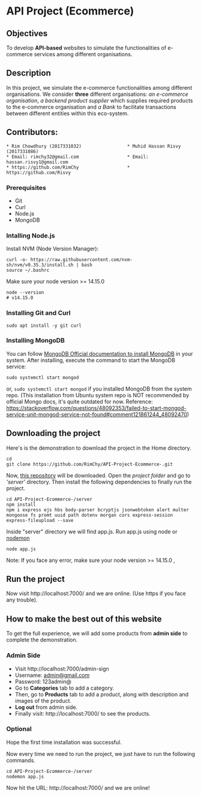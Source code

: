 # API Project (Ecommerce)

## Objectives
To develop **API-based** websites to simulate the functionalities of e-commerce
services among different organisations.
## Description
In this project, we simulate the e-commerce functionalities among different
organisations. We consider **three** different organisations: _an e-commerce
organisation_, _a backend product supplier_ which supplies required products
to the e-commerce organisation and _a Bank_ to facilitate transactions between different
entities within this eco-system.

## Contributors: 

    * Rim Chowdhury (2017331032)                 * Muhid Hassan Risvy (2017331086)
    * Email: rimchy32@gmail.com                  * Email: hassan.risvy1@gmail.com
    * https://github.com/RimChy                  * https://github.com/Risvy  

### Prerequisites
* Git
* Curl
* Node.js 
* MongoDB

### Intalling Node.js

Install NVM (Node Version Manager):
```
curl -o- https://raw.githubusercontent.com/nvm-sh/nvm/v0.35.3/install.sh | bash
source ~/.bashrc
```
Make sure your node version >= 14.15.0
```
node --version
# v14.15.0
```

### Installing Git and Curl 
```
sudo apt install -y git curl
```

### Installing MongoDB
You can follow <a href="https://www.mongodb.com/docs/manual/tutorial/install-mongodb-on-ubuntu/">MongoDB Official documentation to install MongoDB</a> in your system. After installing, execute the command to start the MongoDB service:
```
sudo systemctl start mongod
```
or, ```sudo systemctl start mongod``` if you installed MongoDB from the system repo. (This installation from Ubuntu system repo is NOT recommended by official Mongo docs, it's quite outdated for now. Reference: https://stackoverflow.com/questions/48092353/failed-to-start-mongod-service-unit-mongod-service-not-found#comment121861244_48092470)

## Downloading the project

Here's is the demonstration to download the project in the Home directory. 
```
cd
git clone https://github.com/RimChy/API-Project-Ecommerce-.git 
```
Now, <a href="https://github.com/RimChy/API-Project-Ecommerce-">this repository</a> will be downloaded. Open the _project folder_ and go to _'server'_ directory. Then install the following dependencies to finally run the project.
```
cd API-Project-Ecommerce-/server
npm install
npm i express ejs hbs body-parser bcryptjs jsonwebtoken alert multer mongoose fs promt uuid path dotenv morgan cors express-session express-fileupload --save
```
Inside "server" directory we will find app.js. Run app.js using node or <a href="https://www.npmjs.com/package/nodemon">nodemon</a>
```
node app.js
```
Note: If you face any error, make sure your node version >= 14.15.0 ,

## Run the project
Now visit http://localhost:7000/ and we are online. (Use https if you face any trouble).


## How to make the best out of this website

To get the full experience, we will add some products from **admin side** to complete the demonstration. 
### Admin Side
* Visit http://localhost:7000/admin-sign
* Username: admin@gmail.com
* Password: 123admin@
* Go to **Categories** tab to add a category.
* Then, go to **Products** tab to add a product, along with description and images of the product. 
* **Log out** from admin side.
* Finally visit: http://localhost:7000/ to see the products. 

### Optional

Hope the first time installation was successful.

Now every time we need to run the project, we just have to run the following commands.
```
cd API-Project-Ecommerce-/server
nodemon app.js
```
Now hit the URL: http://localhost:7000/ and we are online! 





